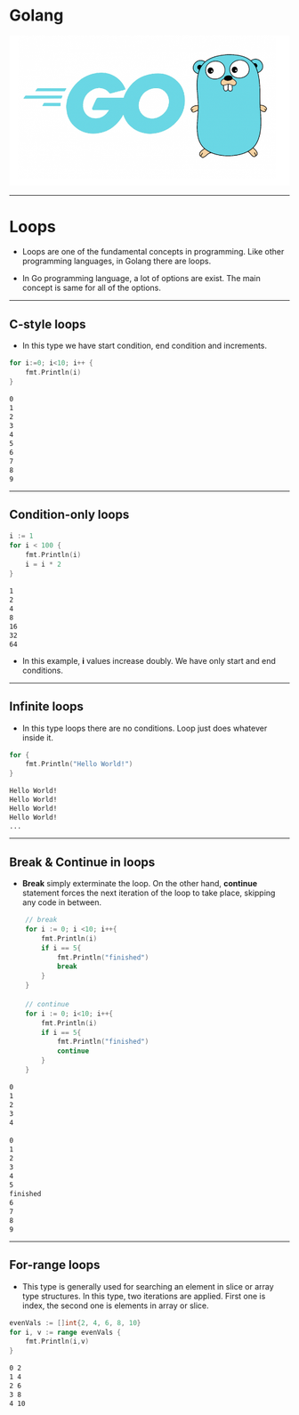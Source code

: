 # Golang

![Golang Image](golang.png)

---------------------------------------------------------------------

# Loops

* Loops are one of the fundamental concepts in programming. Like other programming languages, in Golang there are loops. 

* In Go programming language, a lot of options are exist. The main concept is same for all of the options.

-----------------------------------------

## C-style loops

* In this type we have start condition, end condition and increments.

```go
for i:=0; i<10; i++ {
    fmt.Println(i)
}
```

```[console]
0
1
2
3
4
5
6
7
8
9
```

----------------------------------------------

## Condition-only loops

```go
i := 1
for i < 100 {
    fmt.Println(i)
    i = i * 2
}
```

```[bash]
1
2
4
8
16
32
64
```

* In this example, **i** values increase doubly. We have only start and end conditions.

------------------------------------------------------

## Infinite loops

* In this type loops there are no conditions. Loop just does whatever inside it.

```go
for {
    fmt.Println("Hello World!")
}
```

```[bash]
Hello World!
Hello World!
Hello World!
Hello World!
...
```

-----------------------------------------------------

## Break & Continue in loops

* **Break** simply exterminate the loop. On the other hand, **continue** statement forces the next iteration of the loop to take place,  skipping any code in between.

```go
    // break
    for i := 0; i <10; i++{
        fmt.Println(i)
        if i == 5{
            fmt.Println("finished")
            break
        }
    }

    // continue
    for i := 0; i<10; i++{
        fmt.Println(i)
        if i == 5{
            fmt.Println("finished")
            continue
        }
    }
```

```[bash]
0
1
2
3
4

0
1
2
3
4
5
finished
6
7
8
9
```

-------------------------------------------------------

## For-range loops

* This type is generally used for searching an element in slice or array type structures. In this type, two iterations are applied. First one is index, the second one is elements in array or slice.

```go
evenVals := []int{2, 4, 6, 8, 10}
for i, v := range evenVals {
    fmt.Println(i,v)
}
```

```[bash]
0 2
1 4
2 6
3 8
4 10
```
